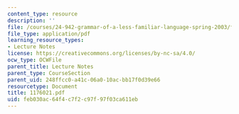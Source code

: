 ```yaml
---
content_type: resource
description: ''
file: /courses/24-942-grammar-of-a-less-familiar-language-spring-2003/feb030ac64f4c7f2c97f97f03ca611eb_1176021.pdf
file_type: application/pdf
learning_resource_types:
- Lecture Notes
license: https://creativecommons.org/licenses/by-nc-sa/4.0/
ocw_type: OCWFile
parent_title: Lecture Notes
parent_type: CourseSection
parent_uid: 248ffcc0-a41c-06a0-10ac-bb17f0d39e66
resourcetype: Document
title: 1176021.pdf
uid: feb030ac-64f4-c7f2-c97f-97f03ca611eb
---
```

